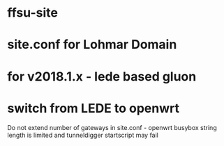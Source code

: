 # ffsu-site
# site.conf for Lohmar Domain
# for v2018.1.x - lede based gluon
# switch from LEDE to openwrt

Do not extend number of gateways in site.conf  - openwrt busybox string length is limited and tunneldigger startscript may fail
